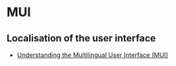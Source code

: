 # MUI

## Localisation of the user interface

- [Understanding the Multilingual User Interface (MUI)](https://docs.microsoft.com/en-us/previous-versions/office/developer/sharepoint-2010/ff800886(v=office.14))